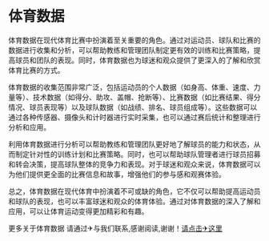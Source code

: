 # 体育数据

体育数据在现代体育比赛中扮演着至关重要的角色。通过对运动员、球队和比赛的数据进行收集和分析，可以帮助教练和管理团队制定更有效的训练和比赛策略，提高球员和团队的表现。同时，体育数据也为球迷和观众提供了更深入的了解和欣赏体育比赛的方式。

体育数据的收集范围非常广泛，包括运动员的个人数据（如身高、体重、速度、力量等）、技术数据（如得分、助攻、盖帽、抢断等）、比赛数据（如比赛结果、得分情况、球员表现等）以及球队数据（如战绩、排名、球员组成等）。这些数据可以通过各种传感器、摄像头和计时器进行实时采集，也可以通过赛后统计和整理进行分析和应用。

利用体育数据进行分析可以帮助教练和管理团队更好地了解球员的能力和状态，从而制定针对性的训练计划和比赛策略。同时，也可以帮助球队管理者进行球员招募和转会决策，提高球队整体的竞争力和表现。对于球迷和观众来说，体育数据可以为他们提供更全面的比赛信息和故事，增强他们的参与感和观赛体验。

总之，体育数据在现代体育中扮演着不可或缺的角色，它不仅可以帮助提高运动员和球队的表现，也可以丰富球迷和观众的体育体验。通过对体育数据的深入了解和应用，可以让体育运动变得更加精彩和有趣。

更多关于体育数据 请通过✈与我们联系,感谢阅读,谢谢！[请点击✈这里](https://t.me/lm999bot)